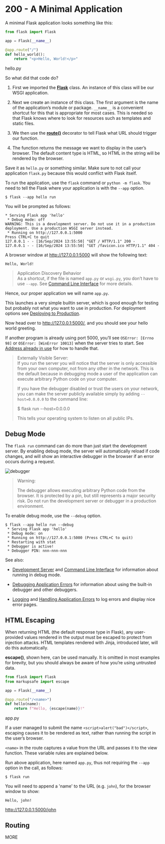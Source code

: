 # 200 - A Minimal Application

A minimal Flask application looks something like this:

```python title="hello.py"
from flask import Flask

app = Flask(__name__)

@app.route("/")
def hello_world():
    return "<p>Hello, World!</p>"
```
hello.py

So what did that code do?

1. First we imported the **[Flask](https://flask.palletsprojects.com/en/3.0.x/api/#flask.Flask)** class. An instance of this class will be our WSGI application.

2. Next we create an instance of this class. The first argument is the name of the application’s module or package. ```__name__``` is a convenient shortcut for this that is appropriate for most cases. This is needed so that Flask knows where to look for resources such as templates and static files.

3. We then use the **[route()](https://flask.palletsprojects.com/en/3.0.x/api/#flask.Flask.route)** decorator to tell Flask what URL should trigger our function.

4. The function returns the message we want to display in the user’s browser. The default content type is HTML, so HTML in the string will be rendered by the browser.

Save it as ```hello.py``` or something similar. Make sure to not call your application ```flask.py``` because this would conflict with Flask itself.

To run the application, use the ```flask``` command or ```python -m flask```. You need to tell the Flask where your application is with the ```--app``` option.

```
$ flask --app hello run
```

You will be prompted as follows:

```
* Serving Flask app 'hello'
 * Debug mode: off
WARNING: This is a development server. Do not use it in a production deployment. Use a production WSGI server instead.
 * Running on http://127.0.0.1:5000
Press CTRL+C to quit
127.0.0.1 - - [16/Sep/2024 13:55:50] "GET / HTTP/1.1" 200 -
127.0.0.1 - - [16/Sep/2024 13:55:50] "GET /favicon.ico HTTP/1.1" 404 -
```

A browser window at http://127.0.0.1:5000 will show the following text:

```
Hello, World!
```

> Application Discovery Behavior<br/>
> As a shortcut, if the file is named ```app.py``` or ```wsgi.py```, you don’t have to use ```--app```. See [Command Line Interface](https://flask.palletsprojects.com/en/3.0.x/cli/) for more details.

Hence, our proper application we will name ```app.py```.

This launches a very simple builtin server, which is good enough for testing but probably not what you want to use in production. For deployment options see [Deploying to Production](https://flask.palletsprojects.com/en/3.0.x/deploying/).

Now head over to http://127.0.0.1:5000/, and you should see your hello world greeting.

If another program is already using port 5000, you’ll see ```OSError: [Errno 98]``` or ```OSError: [WinError 10013]``` when the server tries to start. See [Address already in use](https://flask.palletsprojects.com/en/3.0.x/server/#address-already-in-use) for how to handle that.

> Externally Visible Server:<br/>
> If you run the server you will notice that the server is only accessible from your own computer, not from any other in the network. This is the default because in debugging mode a user of the application can execute arbitrary Python code on your computer.
>
> If you have the debugger disabled or trust the users on your network, you can make the server publicly available simply by adding ```--host=0.0.0.0``` to the command line:
>
> $ flask run --host=0.0.0.0
>
> This tells your operating system to listen on all public IPs.

## Debug Mode

The ```flask run``` command can do more than just start the development server. By enabling debug mode, the server will automatically reload if code changes, and will show an interactive debugger in the browser if an error occurs during a request.

![debugger](https://github.com/user-attachments/assets/3ea0f718-231d-42b3-b2e0-61f1307cb7d7)

> Warning:
>
> The debugger allows executing arbitrary Python code from the browser. It is protected by a pin, but still represents a major security risk. Do not run the development server or debugger in a production environment.

To enable debug mode, use the ```--debug``` option.

```
$ flask --app hello run --debug
 * Serving Flask app 'hello'
 * Debug mode: on
 * Running on http://127.0.0.1:5000 (Press CTRL+C to quit)
 * Restarting with stat
 * Debugger is active!
 * Debugger PIN: nnn-nnn-nnn
```

See also:

- [Development Server](https://flask.palletsprojects.com/en/3.0.x/server/) and [Command Line Interface](https://flask.palletsprojects.com/en/3.0.x/cli/) for information about running in debug mode.

- [Debugging Application Errors](https://flask.palletsprojects.com/en/3.0.x/debugging/) for information about using the built-in debugger and other debuggers.

- [Logging](https://flask.palletsprojects.com/en/3.0.x/logging/) and [Handling Application Errors](https://flask.palletsprojects.com/en/3.0.x/errorhandling/) to log errors and display nice error pages.

## HTML Escaping

When returning HTML (the default response type in Flask), any user-provided values rendered in the output must be escaped to protect from injection attacks. HTML templates rendered with Jinja, introduced later, will do this automatically.

**escape()**, shown here, can be used manually. It is omitted in most examples for brevity, but you should always be aware of how you’re using untrusted data.

```python title="app.py"
from flask import Flask
from markupsafe import escape

app = Flask(__name__)

@app.route("/<name>")
def hello(name):
    return f"Hello, {escape(name)}!"
```
app.py

If a user managed to submit the name ```<script>alert("bad")</script>```, escaping causes it to be rendered as text, rather than running the script in the user’s browser.

```<name>``` in the route captures a value from the URL and passes it to the view function. These variable rules are explained below.

Run above application, here named ```app.py```, thus not requiring the ```--app``` option in the call, as follows:

```
$ flask run
```

You will need to append a 'name' to the URL (e.g. ```john```), for the browser window to show:

```
Hello, john!
```
http://127.0.0.1:5000/john

## Routing

MORE